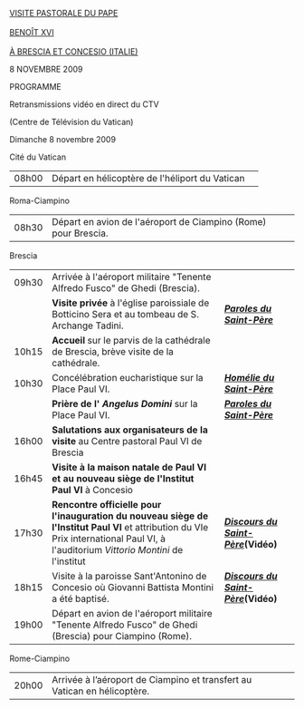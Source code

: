 [VISITE PASTORALE DU PAPE\
\
BENOÎT XVI\
\
À BRESCIA ET CONCESIO (ITALIE)](/content/benedict-xvi/fr/travels/2009/index_brescia.html)

8 NOVEMBRE 2009

PROGRAMME

Retransmissions vidéo en direct du CTV

(Centre de Télévision du Vatican)

Dimanche 8 novembre 2009

Cité du Vatican

|     |     |     |
| --- | --- | --- |
| 08h00 | Départ en hélicoptère de l'héliport du Vatican |  |

Roma-Ciampino

|     |     |     |
| --- | --- | --- |
| 08h30 | Départ en avion de l'aéroport de Ciampino (Rome) pour Brescia. |  |

Brescia

|     |     |     |
| --- | --- | --- |
| 09h30 | Arrivée à l'aéroport militaire "Tenente Alfredo Fusco" de Ghedi (Brescia). |  |
|  | **Visite privée** à l'église paroissiale de Botticino Sera et au tombeau de S. Archange Tadini. | ***[Paroles du Saint-Père](/content/benedict-xvi/fr/speeches/2009/november/documents/hf_ben-xvi_spe_20091108_botticino-sera.html)*** |
| 10h15 | **Accueil** sur le parvis de la cathédrale de Brescia, brève visite de la cathédrale. |  |
| 10h30 | Concélébration eucharistique sur la Place Paul VI. | ***[Homélie du Saint-Père](/content/benedict-xvi/fr/homilies/2009/documents/hf_ben-xvi_hom_20091108_brescia.html)*** |
|  | **Prière de l' *Angelus Domini*** sur la Place Paul VI. | ***[Paroles du Saint-Père](/content/benedict-xvi/fr/angelus/2009/documents/hf_ben-xvi_ang_20091108_brescia.html)*** |
| 16h00 | **Salutations aux organisateurs de la visite** au Centre pastoral Paul VI de Brescia |  |
| 16h45 | **Visite à la maison natale de Paul VI et au nouveau siège de l'Institut Paul VI** à Concesio |  |
| 17h30 | **Rencontre officielle pour l'inauguration du nouveau siège de l'Institut Paul VI** et attribution du VIe Prix international Paul VI, à l'auditorium *Vittorio Montini* de l'institut | ***[Discours du Saint-Père](/content/benedict-xvi/fr/speeches/2009/november/documents/hf_ben-xvi_spe_20091108_premio-paolo-vi.html)*****(Vidéo)** |
| 18h15 | Visite à la paroisse Sant'Antonino de Concesio où Giovanni Battista Montini a été baptisé. | ***[Discours du Saint-Père](/content/benedict-xvi/fr/speeches/2009/november/documents/hf_ben-xvi_spe_20091108_parrocchia-s-antonino.html)*****(Vidéo)** |
| 19h00 | Départ en avion de l'aéroport militaire "Tenente Alfredo Fusco" de Ghedi (Brescia) pour Ciampino (Rome). |  |

Rome-Ciampino

|     |     |     |
| --- | --- | --- |
| 20h00 | Arrivée à l’aéroport de Ciampino et transfert au Vatican en hélicoptère. |  |